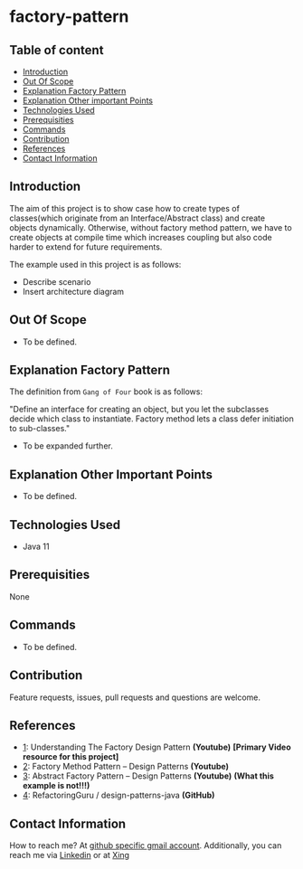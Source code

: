 # factory-pattern

## Table of content
- [Introduction](#introduction)
- [Out Of Scope](#out-of-scope)
- [Explanation Factory Pattern](#explanation-factory-pattern)
- [Explanation Other important Points](#explanation-other-important-points)
- [Technologies Used](#technologies-used)
- [Prerequisities](#prerequisities)
- [Commands](#commands)
- [Contribution](#contribution)
- [References](#references)
- [Contact Information](#contact-information)

## Introduction

The aim of this project is to show case how to create types of classes(which originate from an Interface/Abstract class) and create objects dynamically. Otherwise, without factory method pattern, we have to create objects at compile time which increases coupling but also code harder to extend for future requirements.

The example used in this project is as follows:

- Describe scenario
- Insert architecture diagram

## Out Of Scope

- To be defined.

## Explanation Factory Pattern

The definition from `Gang of Four` book is as follows:

"Define an interface for creating an object, but you let the subclasses decide which class to instantiate. Factory method lets a class defer initiation to sub-classes."

- To be expanded further.

## Explanation Other Important Points

- To be defined.

## Technologies Used

- Java 11

## Prerequisities

None

## Commands

- To be defined.

## Contribution

Feature requests, issues, pull requests and questions are welcome.

## References

- [1](https://www.youtube.com/watch?v=mTzDf_EZ1aM): Understanding The Factory Design Pattern **(Youtube)** **[Primary Video resource for this project]**
- [2](https://www.youtube.com/watch?v=EcFVTgRHJLM): Factory Method Pattern – Design Patterns **(Youtube)**
- [3](https://www.youtube.com/watch?v=v-GiuMmsXj4): Abstract Factory Pattern – Design Patterns **(Youtube)** **(What this example is not!!!)**
- [4](https://github.com/RefactoringGuru/design-patterns-java/tree/master/src/refactoring_guru/factory_method/example):  RefactoringGuru /
design-patterns-java **(GitHub)**

## Contact Information

How to reach me? At [github specific gmail account](mailto:syedumerahmedcode@gmail.com?subject=%5BGitHub%5D%20Hello%20from%20Github). Additionally, you can reach me via [Linkedin](https://www.linkedin.com/in/syed-umer-ahmed-a346a746/) or at [Xing](https://www.xing.com/profile/SyedUmer_Ahmed/cv)

